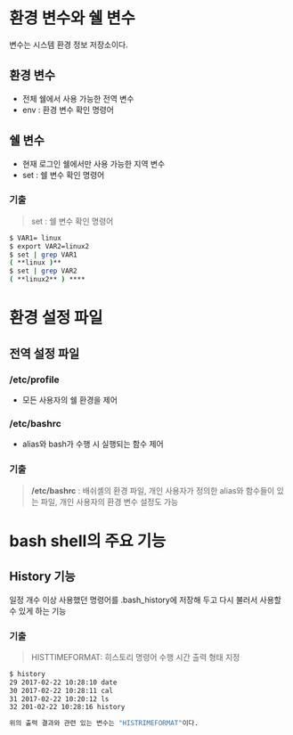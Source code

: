# 환경 변수와 쉘 변수

변수는 시스템 환경 정보 저장소이다.

## 환경 변수

- 전체 쉘에서 사용 가능한 전역 변수
- env : 환경 변수 확인 명령어

## 쉘 변수

- 현재 로그인 쉘에서만 사용 가능한 지역 변수
- set : 쉘 변수 확인 명령어

### 기출

> set : 쉘 변수 확인 명령어
>

```bash
$ VAR1= linux
$ export VAR2=linux2
$ set | grep VAR1
( **linux )**
$ set | grep VAR2
( **linux2** ) ****
```

# 환경 설정 파일

## 전역 설정 파일

### /etc/profile

- 모든 사용자의 쉘 환경을 제어

### /etc/bashrc

- alias와 bash가 수행 시 실행되는 함수 제어

### 기출

> **/etc/bashrc** : 배쉬셸의 환경 파일, 개인 사용자가 정의한 alias와 함수들이 있는 파일, 개인 사용자의 환경 변수 설정도 가능
>

# bash shell의 주요 기능

## History 기능

일정 개수 이상 사용했던 명령어를 .bash_history에 저장해 두고 다시 불러서 사용할 수 있게 하는 기능

### 기출

> HISTTIMEFORMAT: 히스토리 명령어 수행 시간 출력 형태 지정
>

```bash
$ history
29 2017-02-22 10:28:10 date
30 2017-02-22 10:28:11 cal
31 2017-02-22 10:20:12 ls
32 201-02-22 10:28:16 history

위의 출력 결과와 관련 있는 변수는 "HISTRIMEFORMAT"이다.
```